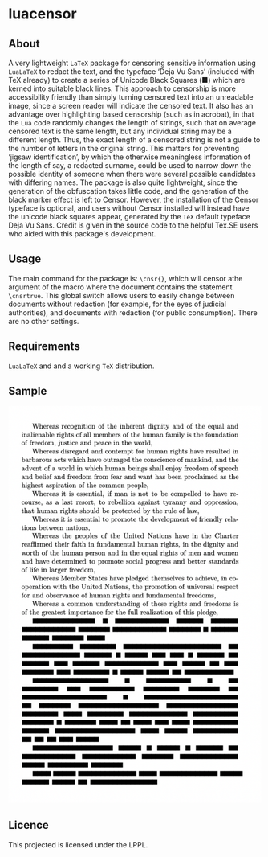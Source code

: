 # luacensor
## About
A very lightweight `LaTeX` package for censoring sensitive information using `LuaLaTeX` to redact the text, and the typeface ‘Deja Vu Sans’ (included with TeX already) to create a series of Unicode Black Squares (■) which are kerned into suitable black lines.  This approach to censorship is more accessibility friendly than simply turning censored text into an unreadable image, since a screen reader will indicate the censored text.  It also has an advantage over highlighting based censorship (such as in acrobat), in that the `Lua` code randomly changes the length of strings, such that on average censored text is the same length, but any individual string may be a different length.  Thus, the exact length of a censored string is not a guide to the number of letters in the original string.  This matters for preventing ‘jigsaw identification’, by which the otherwise meaningless information of the length of say, a redacted surname, could be used to narrow down the possible identity of someone when there were several possible candidates with differing names.    The package is also quite lightweight, since the generation of the obfuscation takes little code, and the generation of the black marker effect is left to Censor.  However, the installation of the Censor  typeface is optional, and users without Censor installed will instead have the unicode black squares appear, generated by the `TeX` default typeface Deja Vu Sans.    Credit is given in the source code to the helpful Tex.SE users who aided with this package's development.

## Usage

The main command for the package is:
`\cnsr{}`, which will censor athe argument of the macro where the document contains the statement `\cnsrtrue`.  This global switch allows users to easily change between documents without redaction (for example, for the eyes of judicial authorities), and documents with redaction (for public consumption).  There are no other settings.

## Requirements
`LuaLaTeX` and and a working `TeX` distribution.


## Sample
![](sample.png)



## Licence
This projected is licensed under the LPPL.
